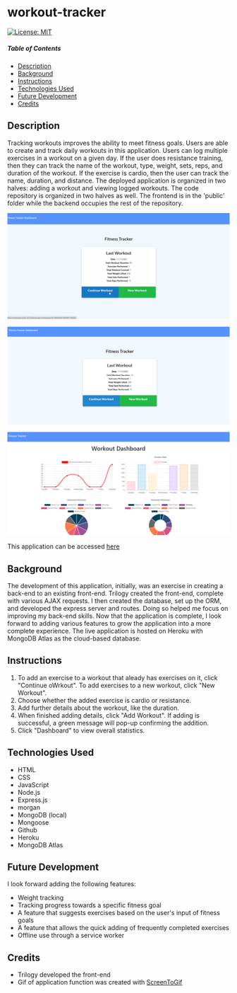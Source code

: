 # workout-tracker
[![License: MIT](https://img.shields.io/badge/License-MIT-yellow.svg)](https://opensource.org/licenses/MIT)

##### Table of Contents
- [Description](#Description)
- [Background](#Background)
- [Instructions](#Instructions)
- [Technologies Used](#Technologies-Used)
- [Future Development](#Future-Development)
- [Credits](#Credits)

## Description
Tracking workouts improves the ability to meet fitness goals. Users are able to create and track daily workouts in this application. Users can log multiple exercises in a workout on a given day. If the user does resistance training, then they can track the name of the workout, type, weight, sets, reps, and duration of the workout. If the exercise is cardio, then the user can track the name, duration, and distance. 
The deployed application is organized in two halves: adding a workout and viewing logged workouts. The code repository is organized in two halves as well. The frontend is in the 'public' folder while the backend occupies the rest of the repository. 

![Gif of working application](./public/assets/img/tracker_example.gif)

![Screenshot of landing page](./public/assets/img/landing-page.png)

![Screenshot of stats page](./public/assets/img/dashboard.png)

This application can be accessed [here](https://murmuring-dusk-28274.herokuapp.com/)

## Background
The development of this application, initially, was an exercise in creating a back-end to an existing front-end. Trilogy created the front-end, complete with various AJAX requests. I then created the database, set up the ORM, and developed the express server and routes. Doing so helped me focus on improving my back-end skills. Now that the application is complete, I look forward to adding various features to grow the application into a more complete experience. The live application is hosted on Heroku with MongoDB Atlas as the cloud-based database.

## Instructions
1. To add an exercise to a workout that aleady has exercises on it, click "Continue oWrkout". To add exercises to a new workout, click "New Workout". 
2. Choose whether the added exercise is cardio or resistance. 
3. Add further details about the workout, like the duration.
4. When finished adding details, click "Add Workout". If adding is successful, a green message will pop-up confirming the addition.
5. Click "Dashboard" to view overall statistics. 

## Technologies Used
- HTML
- CSS
- JavaScript
- Node.js
- Express.js
- morgan
- MongoDB (local)
- Mongoose
- Github
- Heroku
- MongoDB Atlas

## Future Development
I look forward adding the following features:
- Weight tracking
- Tracking progress towards a specific fitness goal
- A feature that suggests exercises based on the user's input of fitness goals 
- A feature that allows the quick adding of frequently completed exercises
- Offline use through a service worker

## Credits
- Trilogy developed the front-end
- Gif of application function was created with [ScreenToGif](https://www.screentogif.com/)